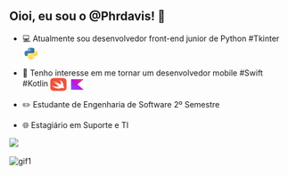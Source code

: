 

## Oioi, eu sou o @Phrdavis! 🖖

- 💻 Atualmente sou desenvolvedor front-end junior de Python #Tkinter <img align="center" alt="Rosa-Python" height="25" width="30" src="https://raw.githubusercontent.com/devicons/devicon/master/icons/python/python-original.svg"> 

- 📲 Tenho interesse em me tornar um desenvolvedor mobile #Swift #Kotlin <img align="center" alt="Rosa-Python" height="25" width="30" src="https://raw.githubusercontent.com/devicons/devicon/master/icons/swift/swift-original.svg">  <img align="center" alt="Rosa-Python" height="25" width="30" src="https://raw.githubusercontent.com/devicons/devicon/master/icons/kotlin/kotlin-original.svg"> 

- ✏️ Estudante de Engenharia de Software 2º Semestre

- 🌐 Estagiário em Suporte e TI

<p align="left">
  
  <a href="https://www.linkedin.com/in/phrdavis/" alt="Linkedin">
  <img src="https://img.shields.io/badge/-Linkedin-0e76a8?style=for-the-badge&logo=Linkedin&logoColor=white&link=https://www.linkedin.com/in/phrdavis/" /><a/> 


![gif1](https://user-images.githubusercontent.com/105741181/180996193-5b71986c-93d8-492e-8c43-c426c9844574.gif)
